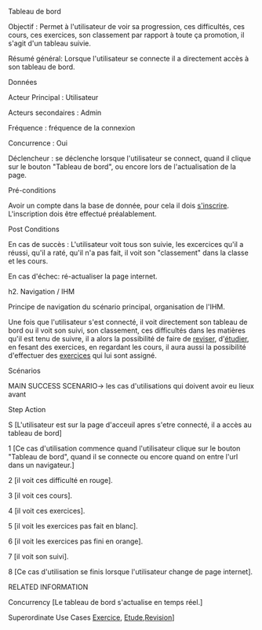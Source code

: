 Tableau de bord


Objectif :  Permet à l'utilisateur de voir sa progression, ces difficultés, ces cours, ces exercices, son classement par rapport à toute ça promotion, il s'agit d'un tableau suivie.

Résumé général: Lorsque l'utilisateur se connecte il a directement accès à son tableau de bord.

Données

Acteur Principal : Utilisateur

Acteurs secondaires : Admin

Fréquence   : fréquence de la connexion

Concurrence : Oui

Déclencheur : se déclenche lorsque l'utilisateur se connect, quand il clique sur le bouton "Tableau de bord", ou encore lors de l'actualisation de la page.


Pré-conditions

Avoir un compte dans la base de donnée, pour cela il dois [s'inscrire](/inscription.md).
L'inscription dois être effectué préalablement.

Post Conditions

En cas de succès : L'utilisateur voit tous son suivie, les excercices qu'il a réussi, qu'il a raté, qu'il n'a pas fait, il voit son "classement" dans la classe et les cours.

En cas d'échec: ré-actualiser la page internet.

h2. Navigation / IHM 

Principe de navigation du scénario principal, organisation de l'IHM.

Une fois que l'utilisateur s'est connecté, il voit directement son tableau de bord ou il voit son suivi, son classement, ces difficultés dans les matières qu'il est tenu de suivre, il a alors la possibilité de faire de [reviser](/revision.md), d'[étudier](/etude.md), en fesant des exercices, en regardant les cours, il aura aussi la possibilité d'effectuer des [exercices](/exercice.md) qui lui sont assigné.

Scénarios

MAIN SUCCESS SCENARIO-> les cas d'utilisations qui doivent avoir eu lieux avant

Step    Action

S    [L'utilisateur est sur la page d'acceuil apres s'etre connecté, il a accès au tableau de bord]

1    [Ce cas d'utilisation commence quand l'utilisateur clique sur le bouton "Tableau de bord", quand il se connecte ou encore quand on entre l'url dans un navigateur.]

2    [il voit ces difficulté en rouge].

3    [il voit ces cours].

4    [il voit ces exercices].

5    [il voit les exercices pas fait en blanc].

6    [il voit les exercices pas fini en orange].

7    [il voit son suivi].

8    [Ce cas d'utilisation se finis lorsque l'utilisateur change de page internet].

RELATED INFORMATION

Concurrency    [Le tableau de bord s'actualise en temps réel.]

Superordinate Use Cases    [Exercice](/exercice.md), [Etude](/etude.md),[Revision](/revision.md)]
 